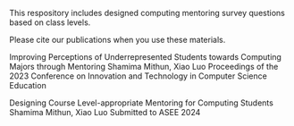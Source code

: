 This respository includes designed computing mentoring survey questions based on class levels. 

Please cite our publications when you use these materials. 

Improving Perceptions of Underrepresented Students towards Computing Majors through Mentoring
Shamima Mithun, Xiao Luo
Proceedings of the 2023 Conference on Innovation and Technology in Computer Science Education

Designing Course Level-appropriate Mentoring for Computing Students
Shamima Mithun, Xiao Luo
Submitted to ASEE 2024
